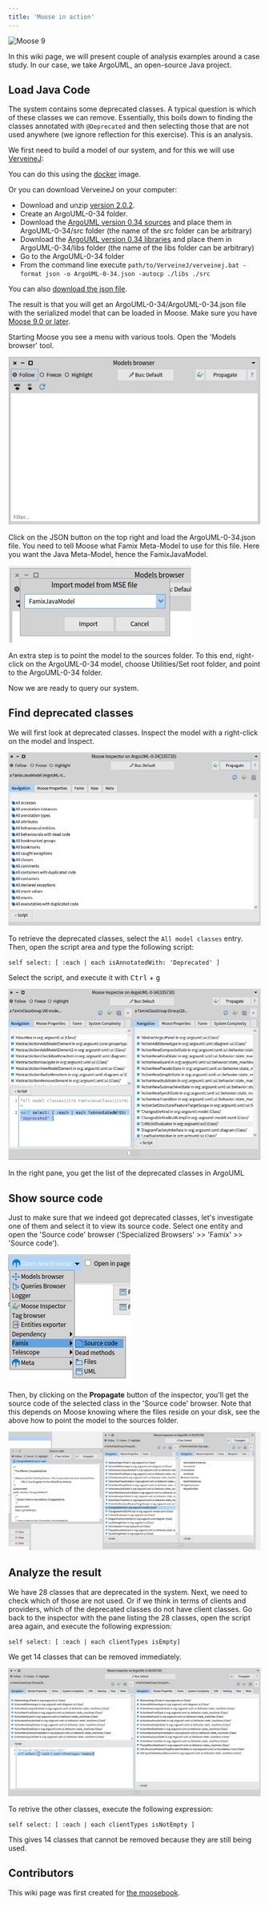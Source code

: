 ```yaml
---
title: 'Moose in action'
---
```


![Moose 9](https://img.shields.io/badge/Moose-9-%23aac9ff.svg)

In this wiki page, we will present couple of analysis examples around a case study.
In our case, we take ArgoUML, an open-source Java project.

## Load Java Code

The system contains some deprecated classes.
A typical question is which of these classes we can remove.
Essentially, this boils down to finding the classes annotated with `@Deprecated` and then selecting those that are not used anywhere (we ignore reflection for this exercise).
This is an analysis.

We first need to build a model of our system, and for this we will use [VerveineJ](/developers/Parsers/VerveineJ):

You can do this using the [docker](https://github.com/Evref-BL/VerveineJ-Docker) image.

Or you can download VerveineJ on your computer:

- Download and unzip [version 2.0.2](https://codeload.github.com/moosetechnology/VerveineJ/zip/refs/tags/v2.0.2).
- Create an ArgoUML-0-34 folder.
- Download the [ArgoUML version 0.34 sources](https://github.com/argouml-tigris-org/argouml/releases/download/VERSION_0_34/ArgoUML-0.34-src.zip) and place them in ArgoUML-0-34/src folder (the name of the src folder can be arbitrary)
- Download the [ArgoUML version 0.34 libraries](https://github.com/argouml-tigris-org/argouml/releases/download/VERSION_0_34/ArgoUML-0.34-libs.zip) and place them in ArgoUML-0-34/libs folder (the name of the libs folder can be arbitrary)
- Go to the ArgoUML-0-34 folder
- From the command line execute `path/to/VerveineJ/verveinej.bat -format json -o ArgoUML-0-34.json -autocp ./libs ./src`

You can also [download the json file](res/moose-in-action/ArgoUML-0-34.json).

The result is that you will get an ArgoUML-0-34/ArgoUML-0-34.json file with the serialized model that can be loaded in Moose.
Make sure you have [Moose 9.0 or later](./install-moose).


Starting Moose you see a menu with various tools.
Open the 'Models browser' tool.

![Models browser](res/moose-in-action/models-browser.png)

Click on the JSON button on the top right and load the ArgoUML-0-34.json file.
You need to tell Moose what Famix Meta-Model to use for this file.
Here you want the Java Meta-Model, hence the FamixJavaModel.

![Import famix java model](res/moose-in-action/import-jamix-java-model.png)

An extra step is to point the model to the sources folder.
To this end, right-click on the ArgoUML-0-34 model, choose Utilities/Set root folder, and point to the ArgoUML-0-34 folder.

Now we are ready to query our system.

## Find deprecated classes

We will first look at deprecated classes.
Inspect the model with a right-click on the model and Inspect.

![Opening query browser](res/moose-in-action/inspector.png)

To retrieve the deprecated classes, select the `All model classes` entry.
Then, open the script area and type the following script:

```smalltalk
self select: [ :each | each isAnnotatedWith: 'Deprecated' ]
```

Select the script, and execute it with <kbd>Ctrl</kbd> + <kbd>g</kbd>

![Show deprecated classes](res/moose-in-action/show-deprecated-classes.png)

In the right pane, you get the list of the deprecated classes in ArgoUML

## Show source code

Just to make sure that we indeed got deprecated classes, let's investigate one of them and select it to view its source code.
Select one entity and open the 'Source code' browser ('Specialized Browsers' >> 'Famix' >> 'Source code').

![Opening source code browser](res/moose-in-action/open-source-code-browser.png)

Then, by clicking on the **Propagate** button of the inspector, you'll get the source code of the selected class in the 'Source code' browser.
Note that this depends on Moose knowing where the files reside on your disk, see the above how to point the model to the sources folder.

![Propagate to source code browser](res/moose-in-action/propagate-source-code.png)

## Analyze the result

We have 28 classes that are deprecated in the system.
Next, we need to check which of those are not used.
Or if we think in terms of clients and providers, which of the deprecated classes do not have client classes.
Go back to the inspector with the pane listing the 28 classes, open the script area again, and execute the following expression:

```smalltalk
self select: [ :each | each clientTypes isEmpty]
```

We get 14 classes that can be removed immediately.

![Requiest empty clientTypes list](res/moose-in-action/deprecated-classes-empty-client.png)

To retrive the other classes, execute the following expression:

```smalltalk
self select: [ :each | each clientTypes isNotEmpty ]
```

This gives 14 classes that cannot be removed because they are still being used.

## Contributors

This wiki page was first created for [the moosebook](http://www.themoosebook.org/book).
